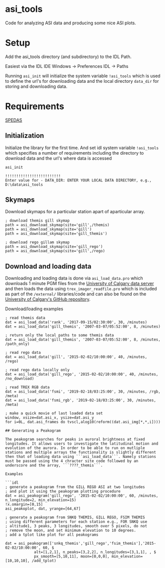 # asi_tools
Code for analyzing ASI data and producing some nice ASI plots. 

# Setup

Add the asi_tools directory (and subdirectory) to the IDL Path.

Easiest via the IDL IDE 
Windows -> Preferences
IDL -> Paths

Running ```asi_init``` will initialize the system variable ```!asi_tools``` which is used to define the url's for downloading data and the local directory ```data_dir``` for storing and downloading data.

# Requirements 

[SPEDAS](https://spedas.org/blog/)

## Initialization

Initialize the library for the first time. And set idl system variable ```!asi_tools``` which specifies a number of requirements including the directory to download data and the url's where data is accessed 

```idl
asi_init

!!!!!!!!!!!!!!!!!!!!!!!!!
Enter value for - DATA_DIR: ENTER YOUR LOCAL DATA DIRECTORY, e.g., D:\data\asi_tools

```

## Skymaps

Download skymaps for a particular station apart of aparticular array. 

```idl
; download themis gill skymap
path = asi_download_skymap(site='gill',/themis)
path = asi_download_skymap(site='gill')
path = asi_download_skymap(site='gill_themis')

; download rego gillam skymap
path = asi_download_skymap(site='gill_rego')
path = asi_download_skymap(site='gill',/rego)
```

## Download and loading data

Downloading and loading data is done via ```asi_load_data.pro``` which downloads 1 minute PGM files from the [University of Calgary data server](https://data.phys.ucalgary.ca/) and then loads the data using ```trex_imager_readfile.pro``` which is included as part of the ```/external/``` libraries/code and can also be found on the [University of Calgary's GitHub repository](https://github.com/ucalgary-aurora/trex-imager-readfile). 

Download/loading examples

```idl
; read themis data
dat = asi_load_data('rank', '2017-09-15/02:30:00', 30, /minutes)
dat = asi_load_data('gill_themis', '2007-03-07/05:52:00', 8, /minutes)

; return only the local paths to some themis data
dat = asi_load_data('gill_themis', '2007-03-07/05:52:00', 8, /minutes, /path_only)

; read rego data
dat = asi_load_data('gill', '2015-02-02/10:00:00', 40, /minutes, /rego)

; read rego data locally only
dat = asi_load_data('gill_rego', '2015-02-02/10:00:00', 40, /minutes, /no_download)

; read TREX RGB data
dat = asi_load_data('fsmi', '2019-02-18/03:25:00', 30, /minutes, /rgb, /meta)
dat = asi_load_data('fsmi_rgb', '2019-02-18/03:25:00', 30, /minutes, /meta)

; make a quick movie of last loaded data set
window, xsize=dat.asi_x, ysize=dat.asi_y
for i=0L, dat.asi_frames do tvscl,alog10(reform((dat.asi_img[*,*,i])))

## Generating a Peakogram

The peakogram searches for peaks in auroral brightness at fixed longitudes. It allows users to investigate the latitudinal motion and evolution of the aurora. In order to be able to run on mutliple stations and multiple arrays the functionality is slightly different then that of loading data using ```asi_load_data```. Namely stations must be passed using the 4 chracter site code followed by an underscore and the array, ```????_themis```. 

Examples

```idl
; generate a peakogram from the GILL REGO ASI at two longitudes
; and plot it using the peakogram plotting procedure
dat = asi_peakogram('gill_rego', '2015-02-02/10:00:00', 60, /minutes, n_longitude=2, min_elevation=15)
!x.omargin=[0,15]
asi_peakoplot, dat, yrange=[64,67]

; generate a peakogram from SNKQ THEMIS, GILL REGO, FSIM THEMIS
; using different parameters for each station e.g., FOR SNKQ use 
; altitude1, 3 peaks, 3 longitudes, smooth over 5 pixels, do not 
; remove the moon, and set minimum elevation to 10 degrees. 
; add a tplot like plot for all peakograms

dat = asi_peakogram(['snkq_themis','gill_rego','fsim_themis'],'2015-02-02/10:00:00', 60, $
             alt=[1,2,1], n_peaks=[3,2,2], n_longitudes=[3,1,1], , $
             px_smooth=[5,10,11], moon=[0,0,0], min_elevation=[10,10,10], /add_tplot)

```